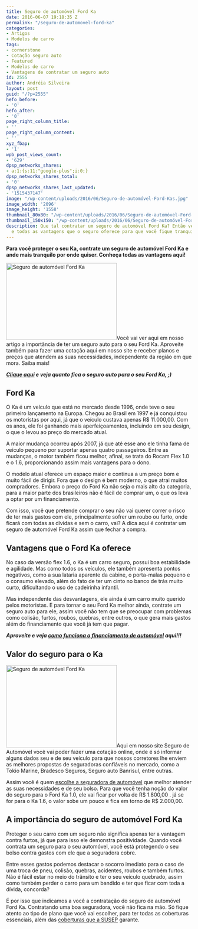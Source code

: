 ```yaml
---
title: Seguro de automóvel Ford Ka
date: 2016-06-07 19:18:35 Z
permalink: "/seguro-de-automovel-ford-ka"
categories:
- Artigos
- Modelos de carro
tags:
- cornerstone
- Cotação seguro auto
- Featured
- Modelos de carro
- Vantagens de contratar um seguro auto
id: 2555
author: Andréia Silveira
layout: post
guid: "/?p=2555"
hefo_before:
- '0'
hefo_after:
- '0'
page_right_column_title:
- ''
page_right_column_content:
- ''
xyz_fbap:
- '1'
wpb_post_views_count:
- '629'
dpsp_networks_shares:
- a:1:{s:11:"google-plus";i:0;}
dpsp_networks_shares_total:
- '0'
dpsp_networks_shares_last_updated:
- '1515437147'
image: "/wp-content/uploads/2016/06/Seguro-de-automóvel-Ford-Kas.jpg"
image_width: '2096'
image_height: '1558'
thumbnail_80x80: "/wp-content/uploads/2016/06/Seguro-de-automóvel-Ford-Kas-80x80.jpg"
thumbnail_150x150: "/wp-content/uploads/2016/06/Seguro-de-automóvel-Ford-Kas-150x150.jpg"
description: Que tal contratar um seguro de automóvel Ford Ka? Então veja aqui como
  e todas as vantagens que o seguro oferece para que você fique tranquilo!
---
```


**Para você proteger o seu Ka, contrate um seguro de automóvel Ford Ka e ande mais tranquilo por onde quiser. Conheça todas as vantagens aqui!**

[<img class="alignleft wp-image-3272 size-medium" title="Seguro de automóvel Ford Ka" src="/wp-content/uploads/2016/06/Seguro-de-automóvel-Ford-Ka-300x208.jpg" alt="Seguro de automóvel Ford Ka" width="300" height="208" />](/wp-content/uploads/2016/06/Seguro-de-automóvel-Ford-Ka.jpg)Você vai ver aqui em nosso artigo a importância de ter um seguro auto para o seu Ford Ka. Aproveite também para fazer uma cotação aqui em nosso site e receber planos e preços que atendem as suas necessidades, independente da região em que mora. Saiba mais!

**_<a href="http://melhor.segurodeautomovel.org/" target="_blank">Clique aqui</a> e veja quanto fica o seguro auto para o seu Ford Ka, ;)_**

## Ford Ka

O Ka é um veículo que está no mercado desde 1996, onde teve o seu primeiro lançamento na Europa. Chegou ao Brasil em 1997 e já conquistou os motoristas por aqui, já que o veículo custava apenas R$ 11.000,00. Com os anos, ele foi ganhando mais aperfeiçoamentos, incluindo em seu design, o que o levou ao preço do mercado atual.

A maior mudança ocorreu após 2007, já que até esse ano ele tinha fama de veículo pequeno por suportar apenas quatro passageiros. Entre as mudanças, o motor também ficou melhor, afinal, se trata do Rocam Flex 1.0 e o 1.6, proporcionando assim mais vantagens para o dono.

O modelo atual oferece um espaço maior e continua a um preço bom e muito fácil de dirigir. Fora que o design é bem moderno, o que atrai muitos compradores. Embora o preço do Ford Ka não seja o mais alto da categoria, para a maior parte dos brasileiros não é fácil de comprar um, o que os leva a optar por um financiamento.

Com isso, você que pretende comprar o seu não vai querer correr o risco de ter mais gastos com ele, principalmente sofrer um roubo ou furto, onde ficará com todas as dívidas e sem o carro, vai? A dica aqui é contratar um seguro de automóvel Ford Ka assim que fechar a compra.

## Vantagens que o Ford Ka oferece

No caso da versão flex 1.6, o Ka é um carro seguro, possui boa estabilidade e agilidade. Mas como todos os veículos, ele também apresenta pontos negativos, como a sua lataria aparente da cabine, o porta-malas pequeno e o consumo elevado, além do fato de ter um cinto no banco de trás muito curto, dificultando o uso de cadeirinha infantil.

Mas independente das desvantagens, ele ainda é um carro muito querido pelos motoristas. E para tornar o seu Ford Ka melhor ainda, contrate um seguro auto para ele, assim você não tem que se preocupar com problemas como colisão, furtos, roubos, quebras, entre outros, o que gera mais gastos além do financiamento que você já tem que pagar.

**_Aproveite e veja [como funciona o financiamento de automóvel](/financiamento-de-carro-como-funciona-e-quando-fazer/) aqui!!!_**

## Valor do seguro para o Ka

[<img class="alignleft wp-image-3274 size-medium" title="Seguro de automóvel Ford Ka" src="/wp-content/uploads/2016/06/Seguro-de-automóvel-Ford-Kas-300x223.jpg" alt="Seguro de automóvel Ford Ka" width="300" height="223" />](/wp-content/uploads/2016/06/Seguro-de-automóvel-Ford-Kas.jpg)Aqui em nosso site Seguro de Automóvel você vai poder fazer uma cotação online, onde é só informar alguns dados seu e de seu veículo para que nossos corretores lhe enviem as melhores propostas de seguradoras confiáveis no mercado, como a Tokio Marine, Bradesco Seguros, Seguro auto Banrisul, entre outras.

Assim você é quem <a href="/escolha-uma-seguradora-de-automovel/" target="_blank">escolhe a seguradora de automóvel</a> que melhor atender as suas necessidades e de seu bolso. Para que você tenha noção do valor do seguro para o Ford Ka 1.0, ele vai ficar por volta de R$ 1.800,00 . já se for para o Ka 1.6, o valor sobe um pouco e fica em torno de R$ 2.000,00.

## A importância do seguro de automóvel Ford Ka

Proteger o seu carro com um seguro não significa apenas ter a vantagem contra furtos, já que para isso ele demonstra positividade. Quando você contrata um seguro para o seu automóvel, você está protegendo o seu bolso contra gastos com ele que a seguradora cobre.

Entre esses gastos podemos destacar o socorro imediato para o caso de uma troca de pneu, colisão, quebras, acidentes, roubos e também furtos. Não é fácil estar no meio do trânsito e ter o seu veículo quebrado, assim como também perder o carro para um bandido e ter que ficar com toda a dívida, concorda?

É por isso que indicamos a você a contratação do seguro de automóvel Ford Ka. Contratando uma boa seguradora, você não fica na mão. Só fique atento ao tipo de plano que você vai escolher, para ter todas as coberturas essenciais, além das <a href="http://www.susep.gov.br/setores-susep/cgpro/coseb/duvidas-dos-segurados-sobre-seguro-de-automoveis" target="_blank">coberturas que a SUSEP</a> garante.